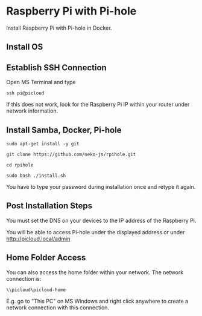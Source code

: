 # Raspberry Pi with Pi-hole

Install Raspberry Pi with Pi-hole in Docker.

## Install OS


## Establish SSH Connection

Open MS Terminal and type

```
ssh pi@picloud
```

If this does not work, look for the Raspberry Pi IP within your router under network information.

## Install Samba, Docker, Pi-hole

```
sudo apt-get install -y git
```
```
git clone https://github.com/neko-js/rpihole.git
```
```
cd rpihole
```
```
sudo bash ./install.sh
```
You have to type your password during installation once and retype it again.

## Post Installation Steps

You must set the DNS on your devices to the IP address of the Raspberry Pi.

You will be able to access Pi-hole under the displayed address or under http://picloud.local/admin

## Home Folder Access

You can also access the home folder within your network. The network connection is:
```
\\picloud\picloud-home
```
E.g. go to "This PC" on MS Windows and right click anywhere to create a network connection with this connection.
